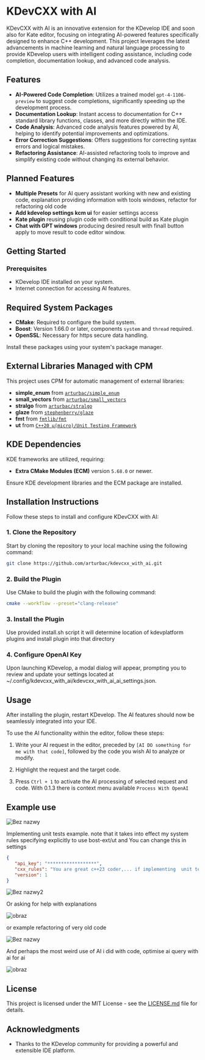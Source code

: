 
# KDevCXX with AI

KDevCXX with AI is an innovative extension for the KDevelop IDE and soon also for Kate editor, focusing on integrating AI-powered features specifically designed to enhance C++ development. This project leverages the latest advancements in machine learning and natural language processing to provide KDevelop users with intelligent coding assistance, including code completion, documentation lookup, and advanced code analysis.

## Features

- **AI-Powered Code Completion**: Utilizes a trained model `gpt-4-1106-preview` to suggest code completions, significantly speeding up the development process.
- **Documentation Lookup**: Instant access to documentation for C++ standard library functions, classes, and more directly within the IDE.
- **Code Analysis**: Advanced code analysis features powered by AI, helping to identify potential improvements and optimizations.
- **Error Correction Suggestions**: Offers suggestions for correcting syntax errors and logical mistakes.
- **Refactoring Assistance**: AI-assisted refactoring tools to improve and simplify existing code without changing its external behavior.

## Planned Features

- **Multiple Presets** for AI query assistant working with new and existing code, explanation providing information with tools windows, refactor for refactoring old code
- **Add kdevelop settings kcm ui** for easier settings access
- **Kate plugin** reusing plugin code with conditional build as Kate plugin
- **Chat with GPT windows** producing desired result with finall button apply to move result to code editor window.
  
## Getting Started

### Prerequisites

- KDevelop IDE installed on your system.
- Internet connection for accessing AI features.


## Required System Packages

- **CMake**: Required to configure the build system.
- **Boost**: Version 1.66.0 or later, components `system` and `thread` required.
- **OpenSSL**: Necessary for https secure data handling.

Install these packages using your system's package manager.

## External Libraries Managed with CPM

This project uses CPM for automatic management of external libraries:

- **simple_enum** from [`arturbac/simple_enum`](https://github.com/arturbac/simple_enum)
- **small_vectors** from [`arturbac/small_vectors`](https://github.com/arturbac/small_vectors)
- **stralgo** from [`arturbac/stralgo`](https://github.com/arturbac/stralgo)
- **glaze** from [`stephenberry/glaze`](https://github.com/stephenberry/glaze)
- **fmt** from [`fmtlib/fmt`](https://github.com/fmtlib/fmt)
- **ut** from [`C++20 μ(micro)/Unit Testing Framework`](https://github.com/boost-ext/ut)
  
## KDE Dependencies

KDE frameworks are utilized, requiring:

- **Extra CMake Modules (ECM)** version `5.68.0` or newer.

Ensure KDE development libraries and the ECM package are installed.

## Installation Instructions

Follow these steps to install and configure KDevCXX with AI:

### 1. Clone the Repository

Start by cloning the repository to your local machine using the following command:

```bash
git clone https://github.com/arturbac/kdevcxx_with_ai.git
```

### 2. Build the Plugin

Use CMake to build the plugin with the following command:

```bash
cmake --workflow --preset="clang-release"
```

### 3. Install the Plugin

Use provided install.sh script it will determine location of kdevplatform plugins and install plugin into that directory


### 4. Configure OpenAI Key

Upon launching KDevelop, a modal dialog will appear, prompting you to review and update your settings located at ~/.config/kdevcxx_with_ai/kdevcxx_with_ai_ai_settings.json.

## Usage

After installing the plugin, restart KDevelop. The AI features should now be seamlessly integrated into your IDE.

To use the AI functionality within the editor, follow these steps:

1. Write your AI request in the editor, preceded by `[AI DO something for me with that code]`, followed by the code you wish AI to analyze or modify.

2. Highlight the request and the target code.

3. Press `Ctrl + 1` to activate the AI processing of selected request and code. With 0.1.3 there is context menu available `Process With OpenAI`




## Example use 

![Bez nazwy](https://github.com/arturbac/kdevcxx_with_ai/assets/14975842/b30c6e56-09d7-4cec-b50b-7d1d4d9b1b2a)


Implementing unit tests example. note that it takes into effect my system rules specifying explicitly to use bost-ext/ut and You can change this in settings
```json
{
   "api_key": "******************",
   "cxx_rules": "You are great c++23 coder,... if implementing  unit tests You use boost-ext/ut ...",
   "version": 1
}

```

![Bez nazwy2](https://github.com/arturbac/kdevcxx_with_ai/assets/14975842/dfbe7bbe-ccca-4f3d-b577-52a87c2480fe)

Or asking for help with explanations

![obraz](https://github.com/arturbac/kdevcxx_with_ai/assets/14975842/0f818de6-9146-453d-beed-b66832c9e8ae)

or example refactoring of very old code

![Bez nazwy](https://github.com/arturbac/kdevcxx_with_ai/assets/14975842/f7128298-bcaf-4772-a929-9f94b23579c1)

And perhaps the most weird use of AI i did with code, optimise ai query with ai for ai

![obraz](https://github.com/arturbac/kdevcxx_with_ai/assets/14975842/a4ec262c-e805-4252-ab45-01b59be4ce38)


## License

This project is licensed under the MIT License - see the [LICENSE.md](LICENSE.md) file for details.

## Acknowledgments

- Thanks to the KDevelop community for providing a powerful and extensible IDE platform.

